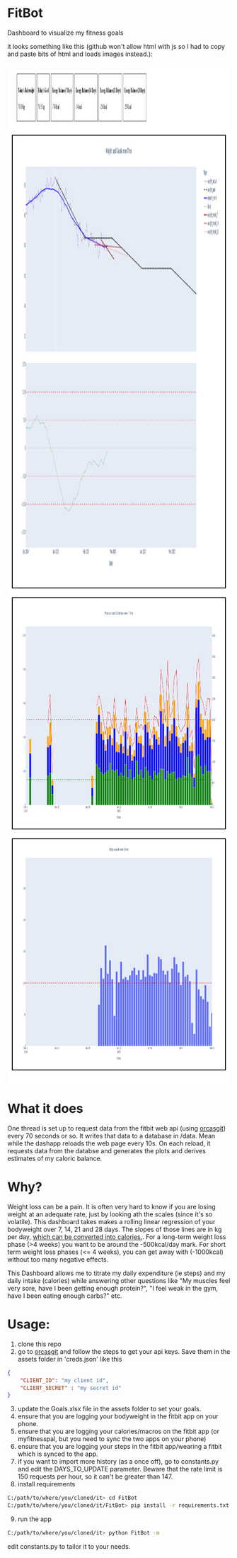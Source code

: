 # FitBot
Dashboard to visualize my fitness goals

it looks something like this (github won't allow html with js so I had to copy and paste bits of html and loads images instead.):

<div style="background-color: white; padding: 10px; font-family: sans-serif; color: black">
<!-- <div style="display: flex; flex-direction: row; align-items: center;"><div id="weight-info-box" style="border: 1px solid black; padding: 10px; margin: 5px;"><h4>Today's Bodyweight</h4><p id="today-bw">78.00 kg</p></div><div id="goal-info-box" style="border: 1px solid black; padding: 10px; margin: 5px;"><h4>Today's Goal</h4><p id="today-goal">78.51 kg</p></div><div id="energy-balance-7-box" style="border: 1px solid black; padding: 10px; margin: 5px;"><h4>Energy Balance (7 Days)</h4><p id="energy-balance-7">-743 kcal</p></div><div id="energy-balance-14-box" style="border: 1px solid black; padding: 10px; margin: 5px;"><h4>Energy Balance (14 Days)</h4><p id="energy-balance-14">-54 kcal</p></div><div id="energy-balance-21-box" style="border: 1px solid black; padding: 10px; margin: 5px;"><h4>Energy Balance (21 Days)</h4><p id="energy-balance-21">-216 kcal</p></div><div id="energy-balance-28-box" style="border: 1px solid black; padding: 10px; margin: 5px;"><h4>Energy Balance (28 Days)</h4><p id="energy-balance-28">-219 kcal</p></div></div> -->
    <div style="padding: 10px; margin-bottom: 20px; height: 110px;">
        <img src="assets/boxes.png" alt="Description" width="300", style="width: 100%; height: 100%">
    </div>
    <div style="border: 2px solid black; padding: 10px; margin-bottom: 20px; height: 1000px;">
        <img src="assets/goals.png" alt="Description" width="300", style="width: 100%; height: 100%">
    </div>
    <div style="border: 2px solid black; padding: 10px; margin-bottom: 20px; height: 500px;">
        <img src="assets/nutrition.png" alt="Description" width="300", style="width: 100%; height: 100%">
    </div>
    <div style="border: 2px solid black; padding: 10px; margin-bottom: 20px; height: 500px;">
        <img src="assets/steps.png" alt="Description" width="300", style="width: 100%; height: 100%">
    </div>
</div>

# What it does
One thread is set up to request data from the fitbit web api (using [orcasgit](https://github.com/orcasgit/python-fitbit)) every 70 seconds or so. It writes that data to a database in /data. Mean while the dashapp reloads the web page every 10s. On each reload, it requests data from the databse and generates the plots and derives estimates of my caloric balance.

# Why?
Weight loss can be a pain. It is often very hard to know if you are losing weight at an adequate rate, just by looking ath the scales (since it's so volatile). This dashboard takes makes a rolling linear regression of your bodyweight over 7, 14, 21 and 28 days. The slopes of those lines are in kg per day, [which can be converted into calories.](<https://onefitness.com.au/the-real-facts-about-burning-body-fat/#:~:text=There%20are%207%2C700kcals%20(kcal,time%20to%20burn%20that%20fat.>). For a long-term weight loss phase (>4 weeks) you want to be around the -500kcal/day mark. For short term weight loss phases (<= 4 weeks), you can get away with (-1000kcal) without too many negative effects. 

This Dashboard allows me to titrate my daily expenditure (ie steps) and my daily intake (calories) while answering other questions like "My muscles feel very sore, have I been getting enough protein?", "I feel weak in the gym, have I been eating enough carbs?" etc.

# Usage:
1. clone this repo
2. go to [orcasgit](https://github.com/orcasgit/python-fitbit) and follow the steps to get your api keys. Save them in the assets folder in 'creds.json' like this
```json
{
    "CLIENT_ID": "my client id",
    "CLIENT_SECRET" : "my secret id"
}
```
3. update the Goals.xlsx file in the assets folder to set your goals.
4. ensure that you are logging your bodyweight in the fitbit app on your phone.
5. ensure that you are logging your calories/macros on the fitbit app (or myfitnesspal, but you need to sync the two apps on your phone)
6. ensure that you are logging your steps in the fitbit app/wearing a fitbit which is synced to the app.
7. if you want to import more history (as a once off), go to constants.py and edit the DAYS_TO_UPDATE parameter. Beware that the rate limit is 150 requests per hour, so it can't be greater than 147.
8. install requirements
```bash
C:/path/to/where/you/cloned/it> cd FitBot
C:/path/to/where/you/cloned/it/FitBot> pip install -r requirements.txt
```
9. run the app
```bash
C:/path/to/where/you/cloned/it> python FitBot -m
```

edit constants.py to tailor it to your needs.
